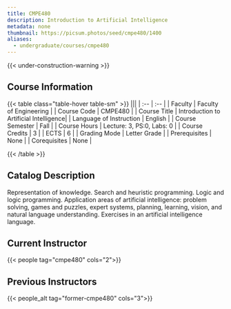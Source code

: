 ```yaml
---
title: CMPE480
description: Introduction to Artificial Intelligence
metadata: none
thumbnail: https://picsum.photos/seed/cmpe480/1400
aliases:
  - undergraduate/courses/cmpe480
---
```


{{< under-construction-warning >}}

## Course Information

<!-- prettier-ignore-start -->
{{< table class="table-hover table-sm" >}}
|||
| :-- | :-- |
| Faculty | Faculty of Engineering |
| Course Code | CMPE480 |
| Course Title | Introduction to Artificial Intelligence|
| Language of Instruction | English |
| Course Semester | Fall |
| Course Hours | Lecture: 3, PS:0, Labs: 0 |
| Course Credits | 3 |
| ECTS | 6 |
| Grading Mode | Letter Grade |
| Prerequisites | None |
| Corequisites | None |

{{< /table >}}
<!-- prettier-ignore-end -->


## Catalog Description

Representation of knowledge. Search and heuristic programming. Logic and logic programming. Application areas of artificial intelligence: problem solving, games and puzzles, expert systems, planning, learning, vision, and natural language understanding. Exercises in an artificial intelligence language.

## Current Instructor

{{< people tag="cmpe480" cols="2">}}

## Previous Instructors

{{< people_alt tag="former-cmpe480" cols="3">}}
